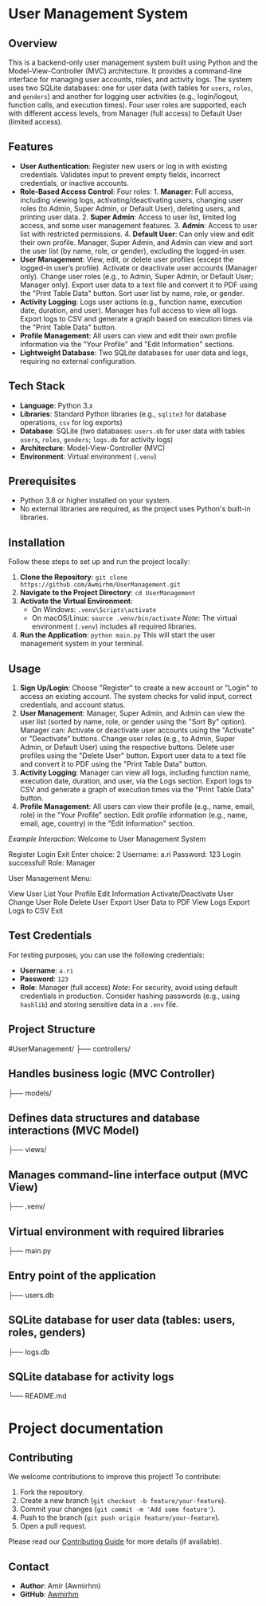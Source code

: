 # User Management System

## Overview
This is a backend-only user management system built using Python and the Model-View-Controller (MVC) architecture. It provides a command-line interface for managing user accounts, roles, and activity logs. The system uses two SQLite databases: one for user data (with tables for `users`, `roles`, and `genders`) and another for logging user activities (e.g., login/logout, function calls, and execution times). Four user roles are supported, each with different access levels, from Manager (full access) to Default User (limited access).

## Features
- **User Authentication**: Register new users or log in with existing credentials. Validates input to prevent empty fields, incorrect credentials, or inactive accounts.
- **Role-Based Access Control**: Four roles: 1. **Manager**: Full access, including viewing logs, activating/deactivating users, changing user roles (to Admin, Super Admin, or Default User), deleting users, and printing user data. 2. **Super Admin**: Access to user list, limited log access, and some user management features. 3. **Admin**: Access to user list with restricted permissions. 4. **Default User**: Can only view and edit their own profile. Manager, Super Admin, and Admin can view and sort the user list (by name, role, or gender), excluding the logged-in user.
- **User Management**: View, edit, or delete user profiles (except the logged-in user’s profile). Activate or deactivate user accounts (Manager only). Change user roles (e.g., to Admin, Super Admin, or Default User; Manager only). Export user data to a text file and convert it to PDF using the "Print Table Data" button. Sort user list by name, role, or gender.
- **Activity Logging**: Logs user actions (e.g., function name, execution date, duration, and user). Manager has full access to view all logs. Export logs to CSV and generate a graph based on execution times via the "Print Table Data" button.
- **Profile Management**: All users can view and edit their own profile information via the "Your Profile" and "Edit Information" sections.
- **Lightweight Database**: Two SQLite databases for user data and logs, requiring no external configuration.

## Tech Stack
- **Language**: Python 3.x
- **Libraries**: Standard Python libraries (e.g., `sqlite3` for database operations, `csv` for log exports)
- **Database**: SQLite (two databases: `users.db` for user data with tables `users`, `roles`, `genders`; `logs.db` for activity logs)
- **Architecture**: Model-View-Controller (MVC)
- **Environment**: Virtual environment (`.venv`)

## Prerequisites
- Python 3.8 or higher installed on your system.
- No external libraries are required, as the project uses Python's built-in libraries.

## Installation
Follow these steps to set up and run the project locally:
1. **Clone the Repository**: `git clone https://github.com/Awmirhm/UserManagement.git`
2. **Navigate to the Project Directory**: `cd UserManagement`
3. **Activate the Virtual Environment**:
   - On Windows: `.venv\Scripts\activate`
   - On macOS/Linux: `source .venv/bin/activate`
   *Note*: The virtual environment (`.venv`) includes all required libraries.
4. **Run the Application**: `python main.py`
   This will start the user management system in your terminal.

## Usage
1. **Sign Up/Login**: Choose "Register" to create a new account or "Login" to access an existing account. The system checks for valid input, correct credentials, and account status.
2. **User Management**: Manager, Super Admin, and Admin can view the user list (sorted by name, role, or gender using the "Sort By" option). Manager can: Activate or deactivate user accounts using the "Activate" or "Deactivate" buttons. Change user roles (e.g., to Admin, Super Admin, or Default User) using the respective buttons. Delete user profiles using the "Delete User" button. Export user data to a text file and convert it to PDF using the "Print Table Data" button.
3. **Activity Logging**: Manager can view all logs, including function name, execution date, duration, and user, via the Logs section. Export logs to CSV and generate a graph of execution times via the "Print Table Data" button.
4. **Profile Management**: All users can view their profile (e.g., name, email, role) in the "Your Profile" section. Edit profile information (e.g., name, email, age, country) in the "Edit Information" section.

*Example Interaction*:
Welcome to User Management System

Register
Login
Exit
Enter choice: 2
Username: a.ri
Password: 123
Login successful! Role: Manager


User Management Menu:

View User List
Your Profile
Edit Information
Activate/Deactivate User
Change User Role
Delete User
Export User Data to PDF
View Logs
Export Logs to CSV
Exit

## Test Credentials
For testing purposes, you can use the following credentials:
- **Username**: `a.ri`
- **Password**: `123`
- **Role**: Manager (full access)
*Note*: For security, avoid using default credentials in production. Consider hashing passwords (e.g., using `hashlib`) and storing sensitive data in a `.env` file.

## Project Structure
#UserManagement/
├── controllers/
## Handles business logic (MVC Controller)
├── models/
## Defines data structures and database interactions (MVC Model)
├── views/
## Manages command-line interface output (MVC View)
├── .venv/
## Virtual environment with required libraries
├── main.py
## Entry point of the application
├── users.db
## SQLite database for user data (tables: users, roles, genders)
├── logs.db
## SQLite database for activity logs
└── README.md
# Project documentation
## Contributing
We welcome contributions to improve this project! To contribute:
1. Fork the repository.
2. Create a new branch (`git checkout -b feature/your-feature`).
3. Commit your changes (`git commit -m 'Add some feature'`).
4. Push to the branch (`git push origin feature/your-feature`).
5. Open a pull request.

Please read our [Contributing Guide](CONTRIBUTING.md) for more details (if available).

## Contact
- **Author**: Amir (Awmirhm)
- **GitHub**: [Awmirhm](https://github.com/Awmirhm)

